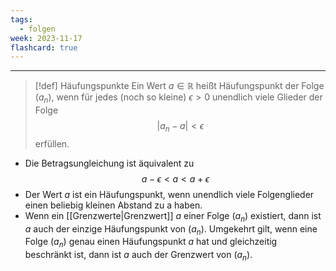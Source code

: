 ```yaml
---
tags:
  - folgen
week: 2023-11-17
flashcard: true
---
```

***

> [!def] Häufungspunkte
> Ein Wert $a \in \mathbb{R}$ heißt Häufungspunkt der Folge $\left(a_n\right)$, wenn für jedes (noch so kleine) $\epsilon>0$ unendlich viele Glieder der Folge
> $$
> \left|a_n-a\right|<\epsilon
> $$
> erfüllen.

- Die Betragsungleichung ist äquivalent zu
$$
a-\epsilon<a<a+\epsilon
$$
- Der Wert $a$ ist ein Häufungspunkt, wenn unendlich viele Folgenglieder einen beliebig kleinen Abstand zu a haben.
- Wenn ein [[Grenzwerte|Grenzwert]] $a$ einer Folge $\left(a_n\right)$ existiert, dann ist $a$ auch der einzige Häufungspunkt von $\left(a_n\right)$. Umgekehrt gilt, wenn eine Folge $\left(a_n\right)$ genau einen Häufungspunkt $a$ hat und gleichzeitig beschränkt ist, dann ist $a$ auch der Grenzwert von $\left(a_n\right)$.